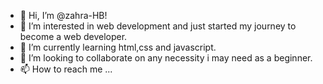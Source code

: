 - 👋 Hi, I’m @zahra-HB!
- 👀 I’m interested in web development and just started my journey to become a web developer.
- 🌱 I’m currently learning html,css and javascript.
- 💞️ I’m looking to collaborate on any necessity i may need as a beginner.
- 📫 How to reach me ...

<!---
zahra-HB/zahra-HB is a ✨ special ✨ repository because its `README.md` (this file) appears on your GitHub profile.
You can click the Preview link to take a look at your changes.
--->
